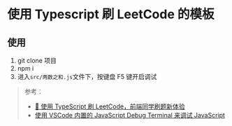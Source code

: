 # 使用 Typescript 刷 LeetCode 的模板

## 使用

1. git clone 项目
2. npm i
3. 进入`src/两数之和.js`文件下，按键盘 F5 键开启调试

> 参考：
>
> - [🚀 使用 TypeScript 刷 LeetCode，前端同学刷题新体验](https://juejin.cn/post/7195086942784995383)
> - [使用 VSCode 内置的 JavaScript Debug Terminal 来调试 JavaScript](https://juejin.cn/post/7194340064489373752)
